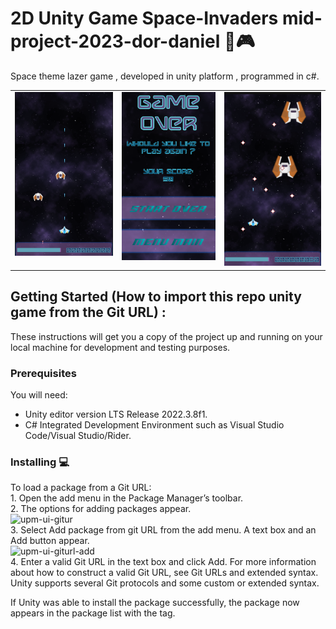 
# 2D Unity Game Space-Invaders mid-project-2023-dor-daniel 🔫🎮

Space theme lazer game , developed in unity platform , programmed in c#. 
<table>
  <tr>
    <td valign="top"><img src="https://github.com/dore96/Lazer-Defender/blob/main/pngs/lazer01.png"/></td>
    <td valign="top"><img src="https://github.com/dore96/Lazer-Defender/blob/main/pngs/lazer03.png"/></td>
    <td valign="top"><img src="https://github.com/dore96/Lazer-Defender/blob/main/pngs/lazer02.png"/></td>
  </tr>
</table>

## Getting Started (How to import this repo unity game from the Git URL) :

These instructions will get you a copy of the project up and running on your local
machine for development and testing purposes.

### Prerequisites
You will need:
- Unity editor version LTS Release 2022.3.8f1.
- C# Integrated Development Environment such as Visual Studio Code/Visual Studio/Rider.

### Installing 💻

To load a package from a Git URL:
<br />    1. Open the add menu in the Package Manager’s toolbar.<br />
    2. The options for adding packages appear.
<br />![upm-ui-gitur](https://docs.unity3d.com/uploads/Main/upm-ui-giturl.png)  <br />
    3. Select Add package from git URL from the add menu. A text box and an Add button appear.
<br />![upm-ui-giturl-add](https://docs.unity3d.com/uploads/Main/upm-ui-giturl-add.png) <br />
    4. Enter a valid Git URL in the text box and click Add. For more information about how to construct a valid Git URL, see Git URLs and extended syntax. Unity supports several Git protocols and some custom or extended syntax.

If Unity was able to install the package successfully, the package now appears in the package list with the  tag.
